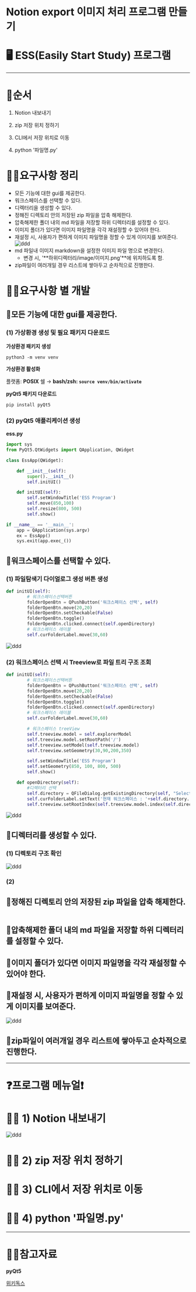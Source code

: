 # Notion export 이미지 처리 프로그램 만들기

# 🖥️ ESS(Easily Start Study) 프로그램

---

# 🤼순서

1) Notion 내보내기

2) zip 저장 위치 정하기 

3) CLI에서 저장 위치로 이동 

4) python '파일명.py'

# 🤼‍♂️요구사항 정리

- 모든 기능에 대한 gui를 제공한다.
- 워크스페이스를 선택할 수 있다.
- 디렉터리을 생성할 수 있다.
- 정해진 디렉토리 안의 저장된 zip 파일을 압축 해제한다.
- 압축해제한 폴더 내의 md 파일을 저장할 하위 디렉터리를 설정할 수 있다.
- 이미지 폴더가 있다면 이미지 파일명을 각각 재설정할 수 있어야 한다.
- 재설정 시, 사용자가 편하게 이미지 파일명을 정할 수 있게 이미지를 보여준다.
![ddd](./image/ddd.png)
- md 파일내 이미지 markdown을 설정한 이미지 파일 명으로 변경한다.
    - 변경 시, '**하위디렉터리/image/이미지.png'**에 위치하도록 함.
- zip파일이 여러개일 경우 리스트에 쌓아두고 순차적으로 진행한다.

# 🤼‍♂️요구사항 별 개발

## 📌모든 기능에 대한 gui를 제공한다.

### (1) 가상환경 생성 및 필요 패키지 다운로드

**가상환경 패키지 생성**

`python3 -m venv venv`

**가상환경 활성화**

플랫폼: **POSIX** 쉘 → **bash/zsh: `source venv/bin/activate`**

**pyQt5 패키지 다운로드** 

`pip install pyQt5`

### (2) pyQt5 애플리케이션 생성

**ess.py**

```python
import sys
from PyQt5.QtWidgets import QApplication, QWidget

class EssApp(QWidget):

    def __init__(self):
        super().__init__()
        self.initUI()

    def initUI(self):
        self.setWindowTitle('ESS Program')
        self.move(850,100)
        self.resize(800, 500)
        self.show()

if __name__ == '__main__':
    app = QApplication(sys.argv)
    ex = EssApp()
    sys.exit(app.exec_())
```

## 📌워크스페이스를 선택할 수 있다.

### (1)  파일탐색기 다이얼로그 생성 버튼 생성

```python
def initUI(self):
        # 워크스페이스선택버튼 
        folderOpenBtn = QPushButton('워크스페이스 선택', self)
        folderOpenBtn.move(20,20)
        folderOpenBtn.setCheckable(False)
        folderOpenBtn.toggle() 
        folderOpenBtn.clicked.connect(self.openDirectory)
        # 워크스페이스 레이블
        self.curFolderLabel.move(30,60)
```

![ddd](./image/ddd.png)

### (2) 워크스페이스 선택 시 Treeview로 파일 트리 구조 조회

```python
def initUI(self):
        # 워크스페이스선택버튼 
        folderOpenBtn = QPushButton('워크스페이스 선택', self)
        folderOpenBtn.move(20,20)
        folderOpenBtn.setCheckable(False)
        folderOpenBtn.toggle() 
        folderOpenBtn.clicked.connect(self.openDirectory)
        # 워크스페이스 레이블
        self.curFolderLabel.move(30,60)

        # 워크스페이스 treeView
        self.treeview.model = self.explorerModel
        self.treeview.model.setRootPath('/')
        self.treeview.setModel(self.treeview.model)
        self.treeview.setGeometry(30,90,200,350)

        self.setWindowTitle('ESS Program')
        self.setGeometry(850, 100, 800, 500)
        self.show()

    def openDirectory(self):
        #디렉터리 선택 
        self.directory = QFileDialog.getExistingDirectory(self, "Select Directory")
        self.curFolderLabel.setText('현재 워크스페이스 : '+self.directory.split('/')[-1])
        self.treeview.setRootIndex(self.treeview.model.index(self.directory))
```

![ddd](./image/ddd.png)

## 📌디렉터리를 생성할 수 있다.

### (1) 디렉토리 구조 확인

![ddd](./image/ddd.png)

### (2)

## 📌정해진 디렉토리 안의 저장된 zip 파일을 압축 해제한다.

```python

```

## 📌압축해제한 폴더 내의 md 파일을 저장할 하위 디렉터리를 설정할 수 있다.

## 📌이미지 폴더가 있다면 이미지 파일명을 각각 재설정할 수 있어야 한다.

## 📌재설정 시, 사용자가 편하게 이미지 파일명을 정할 수 있게 이미지를 보여준다.

![ddd](./image/ddd.png)

## 📌zip파일이 여러개일 경우 리스트에 쌓아두고 순차적으로 진행한다.

---

# ❓프로그램 메뉴얼❗

# 🤼‍♂️ 1) Notion 내보내기

![ddd](./image/ddd.png)

# 🤼‍♂️ 2) zip 저장 위치 정하기

# 🤼‍♂️ 3) CLI에서 저장 위치로 이동

# 🤼‍♂️ 4) python '파일명.py'

---

# 🤼‍♀️참고자료

**pyQt5**

[위키독스](https://wikidocs.net/21920)
